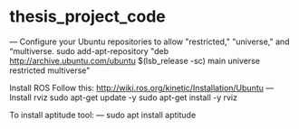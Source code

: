 # thesis_project_code

— Configure your Ubuntu repositories to allow "restricted," "universe," and “multiverse.
sudo add-apt-repository "deb http://archive.ubuntu.com/ubuntu $(lsb_release -sc) main universe restricted multiverse"

Install ROS
Follow this:
http://wiki.ros.org/kinetic/Installation/Ubuntu
— Install rviz
sudo apt-get update -y
sudo apt-get install -y rviz

To install aptitude tool:
— sudo apt install aptitude
